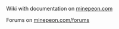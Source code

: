 Wiki with documentation on [minepeon.com](http://minepeon.com)

Forums on [minepeon.com/forums](http://minepeon.com/forums)
